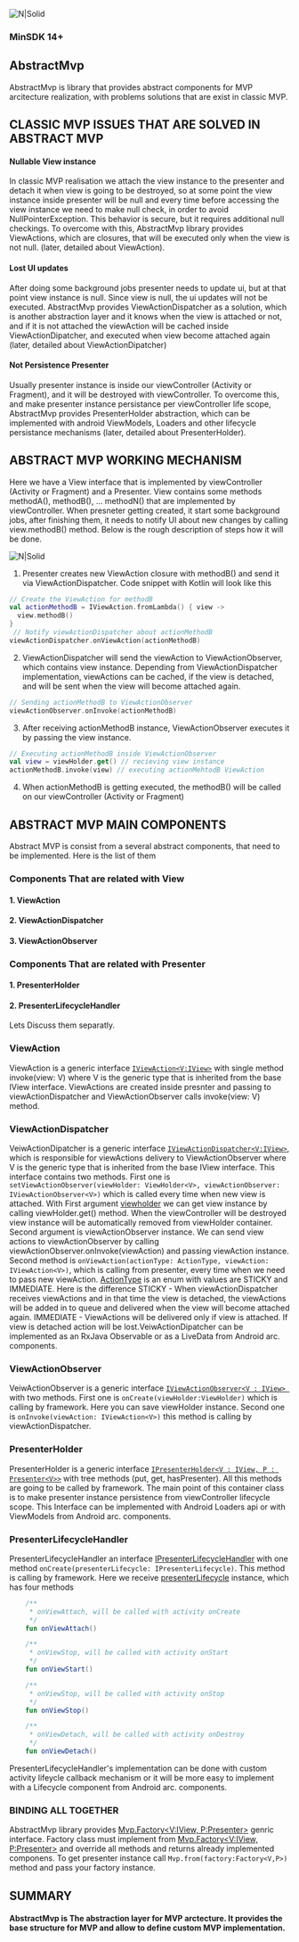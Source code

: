 ![N|Solid](https://github.com/RobertApikyan/AbstractMvp/blob/master/intro/cover.png?raw=true)

### MinSDK 14+

## AbstractMvp

AbstractMvp is library that provides abstract components for MVP arcitecture realization, with problems solutions that are exist in classic MVP. 

## CLASSIC MVP ISSUES THAT ARE SOLVED IN ABSTRACT MVP 

#### Nullable View instance
In classic MVP realisation we attach the view instance to the presenter and detach it when view is going to be destroyed, so at some point the view instance inside presenter will be null and every time before accessing the view instance we need to make null check, in order to avoid NullPointerException. This behavior is secure, but it requires additional null checkings. To overcome with this, AbstractMvp library provides ViewActions, which are closures, that will be executed only when the view is not null. (later, detailed about ViewAction).

#### Lost UI updates
After doing some background jobs presenter needs to update ui, but at that point view instance is null. Since view is null, the ui updates will not be executed. AbstractMvp provides ViewActionDispatcher as a solution, which is another abstraction layer and it knows when the view is attached or not, and if it is not attached the viewAction will be cached inside ViewActionDipatcher, and executed when view become attached again (later, detailed about ViewActionDipatcher)

#### Not Persistence Presenter
Usually presenter instance is inside our viewController (Activity or Fragment), and it will be destroyed with viewController. To overcome this, and make presenter instance persistance per viewController life scope, AbstractMvp provides PresenterHolder abstraction, which can be implemented with android ViewModels, Loaders and other lifecycle persistance mechanisms (later, detailed about PresenterHolder).

## ABSTRACT MVP WORKING MECHANISM 

Here we have a View interface that is implemented by viewController (Activity or Fragment) and a Presenter. View contains some methods methodA(), methodB(), ... methodN() that are implemented by viewController. When presneter getting created, it start some background jobs, after finishing them, it needs to notify UI about new changes by calling view.methodB() method. Below is the rough description of steps how it will be done. 

![N|Solid](https://github.com/RobertApikyan/AbstractMvp/blob/master/intro/structure.png?raw=true)

1. Presenter creates new ViewAction closure with methodB() and send it via ViewActionDispatcher. Code snippet with Kotlin will look like this
```kotlin
// Create the ViewAction for methodB
val actionMethodB = IViewAction.fromLambda() { view ->
  view.methodB()
}
 // Notify viewActionDispatcher about actionMethodB
viewActionDispatcher.onViewAction(actionMethodB)
```
2. ViewActionDispatcher will send the viewAction to ViewActionObserver, which contains view instance. Depending from ViewActionDispatcher implementation, viewActions can be cached, if the view is detached, and will be sent when the view will become attached again.
```kotlin 
// Sending actionMethodB to ViewActionObserver 
viewActionObserver.onInvoke(actionMethodB)
```
3. After receiving actionMethodB instance, ViewActionObserver executes it by passing the view instance. 
```kotlin
// Executing actionMethodB inside ViewActionObserver
val view = viewHolder.get() // recieving view instance
actionMethodB.invoke(view) // executing actionMehtodB ViewAction
```
4. When actionMethodB is getting executed, the methodB() will be called on our viewController (Activity or Fragment)

## ABSTRACT MVP MAIN COMPONENTS 
Abstract MVP is consist from a several abstract components, that need to be implemented. Here is the list of them

### Components That are related with View
#### 1. ViewAction
#### 2. ViewActionDispatcher
#### 3. ViewActionObserver
### Components That are related with Presenter
#### 1. PresenterHolder
#### 2. PresenterLifecycleHandler

Lets Discuss them separatly.

### ViewAction

ViewAction is a generic interface [```IViewAction<V:IView>```](https://github.com/RobertApikyan/AbstractMvp/blob/master/abstractMvp/src/main/java/robertapikyan/com/abstractmvp/presentation/view/IViewAction.kt) with single method invoke(view: V) where V is the generic type that is inherited from the base IView interface. ViewActions are created inside presnter and passing to viewActionDispatcher and ViewActionObserver calls invoke(view: V) method.


### ViewActionDispatcher

VeiwActionDipatcher is a generic interface [```IViewActionDispatcher<V:IView>```](https://github.com/RobertApikyan/AbstractMvp/blob/master/abstractMvp/src/main/java/robertapikyan/com/abstractmvp/presentation/view/IViewActionDispatcher.kt), which is responsible for viewActions delivery to ViewActionObserver where V is the generic type that is inherited from the base IView interface. This interface contains two methods. 
First one is ``` setViewActionObserver(viewHolder: ViewHolder<V>, viewActionObserver: IViewActionObserver<V>) ``` which is called every time when new view is attached. With First argument [viewholder](https://github.com/RobertApikyan/AbstractMvp/blob/master/abstractMvp/src/main/java/robertapikyan/com/abstractmvp/presentation/view/ViewHolder.kt) we can get view instance by calling viewHolder.get() method. When the viewController will be destroyed view instance will be automatically removed from viewHolder container. Second argument is viewActionObserver instance. We can send view actions to viewActionObserver by calling viewActionObserver.onInvoke(viewAction) and passing viewAction instance.
Second method is ``` onViewAction(actionType: ActionType, viewAction: IViewAction<V>) ```, which is calling from presenter, every time when we need to pass new viewAction. [ActionType](https://github.com/RobertApikyan/AbstractMvp/blob/master/abstractMvp/src/main/java/robertapikyan/com/abstractmvp/presentation/view/ActionType.kt) is an enum with values are STICKY and IMMEDIATE. Here is the difference 
STICKY - When viewActionDispatcher receives viewActions and in that time the view is detached, the viewActions will be added in to queue and delivered when the view will become attached again.
IMMEDIATE - ViewActions will be delivered only if view is attached. If view is detached action will be lost.VeiwActionDipatcher can be implemented as an RxJava Observable or as a LiveData from Android arc. components.


### ViewActionObserver

VeiwActionObserver is a generic interface [```IViewActionObserver<V : IView> ```](https://github.com/RobertApikyan/AbstractMvp/blob/master/abstractMvp/src/main/java/robertapikyan/com/abstractmvp/presentation/view/IViewActionObserver.kt) with two methods. 
First one is ```onCreate(viewHolder:ViewHolder)``` which is calling by framework. Here you can save viewHolder instance.
Second one is ```onInvoke(viewAction: IViewAction<V>)``` this method is calling by viewActionDispatcher.


### PresenterHolder

PresenterHolder is a generic interface [```IPresenterHolder<V : IView, P : Presenter<V>>```](https://github.com/RobertApikyan/AbstractMvp/blob/master/abstractMvp/src/main/java/robertapikyan/com/abstractmvp/presentation/presenter/IPresenterHolder.kt) with tree methods (put, get, hasPresenter). All this methods are going to be called by framework. The main point of this container class is to make presenter instance persistence from viewController lifecycle scope. This Interface can be implemented with Android Loaders api or with ViewModels from Android arc. components.

### PresenterLifecycleHandler

PresenterLifecycleHandler an interface [IPresenterLifecycleHandler](https://github.com/RobertApikyan/AbstractMvp/blob/master/abstractMvp/src/main/java/robertapikyan/com/abstractmvp/presentation/presenter/IPresenterLifecycleHandler.kt) with one method ```onCreate(presenterLifecycle: IPresenterLifecycle)```. This method is calling by framework. Here we receive [presenterLifecycle](https://github.com/RobertApikyan/AbstractMvp/blob/master/abstractMvp/src/main/java/robertapikyan/com/abstractmvp/presentation/presenter/IPresenterLifecycle.kt) instance, which has four methods 
```kotlin
    /**
     * onViewAttach, will be called with activity onCreate
     */
    fun onViewAttach()

    /**
     * onViewStop, will be called with activity onStart
     */
    fun onViewStart()

    /**
     * onViewStop, will be called with activity onStop
     */
    fun onViewStop()

    /**
     * onViewDetach, will be called with activity onDestroy
     */
    fun onViewDetach()
```
PresenterLifecycleHandler's implementation can be done with custom activity lifeycle callback mechanism or it will be more easy to implement with a Lifecycle component from Android arc. components.

### BINDING ALL TOGETHER 

AbstractMvp library provides [Mvp.Factory<V:IView, P:Presenter<V>>](https://github.com/RobertApikyan/AbstractMvp/blob/master/abstractMvp/src/main/java/robertapikyan/com/abstractmvp/presentation/Mvp.kt) genric interface. Factory class must implement from [Mvp.Factory<V:IView, P:Presenter<V>>](https://github.com/RobertApikyan/AbstractMvp/blob/master/abstractMvp/src/main/java/robertapikyan/com/abstractmvp/presentation/Mvp.kt)  and override all methods and returns already implemented componens. 
To get presenter instance call ```Mvp.from(factory:Factory<V,P>)``` method and pass your factory instance. 

## SUMMARY
 
#### AbstractMvp is The abstraction layer for MVP arctecture. It provides the base structure for MVP and allow to define custom MVP implementation.












